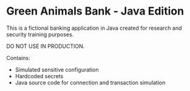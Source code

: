 # Green Animals Bank - Java Edition

This is a fictional banking application in Java created for research and security training purposes.

DO NOT USE IN PRODUCTION.

Contains:
- Simulated sensitive configuration
- Hardcoded secrets
- Java source code for connection and transaction simulation
